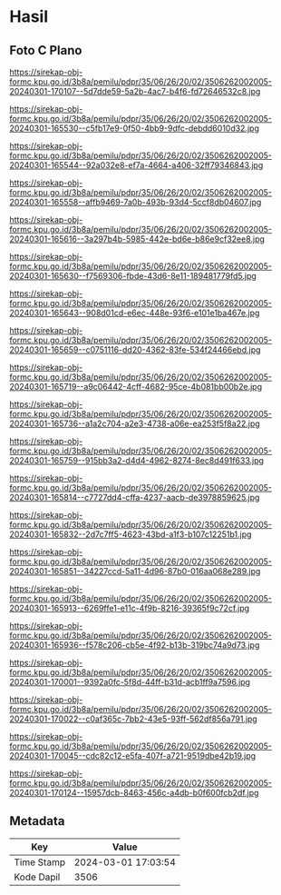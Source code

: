 # Hasil

## Foto C Plano

https://sirekap-obj-formc.kpu.go.id/3b8a/pemilu/pdpr/35/06/26/20/02/3506262002005-20240301-170107--5d7dde59-5a2b-4ac7-b4f6-fd72646532c8.jpg

https://sirekap-obj-formc.kpu.go.id/3b8a/pemilu/pdpr/35/06/26/20/02/3506262002005-20240301-165530--c5fb17e9-0f50-4bb9-9dfc-debdd6010d32.jpg

https://sirekap-obj-formc.kpu.go.id/3b8a/pemilu/pdpr/35/06/26/20/02/3506262002005-20240301-165544--92a032e8-ef7a-4664-a406-32ff79346843.jpg

https://sirekap-obj-formc.kpu.go.id/3b8a/pemilu/pdpr/35/06/26/20/02/3506262002005-20240301-165558--affb9469-7a0b-493b-93d4-5ccf8db04607.jpg

https://sirekap-obj-formc.kpu.go.id/3b8a/pemilu/pdpr/35/06/26/20/02/3506262002005-20240301-165616--3a297b4b-5985-442e-bd6e-b86e9cf32ee8.jpg

https://sirekap-obj-formc.kpu.go.id/3b8a/pemilu/pdpr/35/06/26/20/02/3506262002005-20240301-165630--f7569306-fbde-43d6-8e11-189481779fd5.jpg

https://sirekap-obj-formc.kpu.go.id/3b8a/pemilu/pdpr/35/06/26/20/02/3506262002005-20240301-165643--908d01cd-e6ec-448e-93f6-e101e1ba467e.jpg

https://sirekap-obj-formc.kpu.go.id/3b8a/pemilu/pdpr/35/06/26/20/02/3506262002005-20240301-165659--c0751116-dd20-4362-83fe-534f24466ebd.jpg

https://sirekap-obj-formc.kpu.go.id/3b8a/pemilu/pdpr/35/06/26/20/02/3506262002005-20240301-165719--a9c06442-4cff-4682-95ce-4b081bb00b2e.jpg

https://sirekap-obj-formc.kpu.go.id/3b8a/pemilu/pdpr/35/06/26/20/02/3506262002005-20240301-165736--a1a2c704-a2e3-4738-a06e-ea253f5f8a22.jpg

https://sirekap-obj-formc.kpu.go.id/3b8a/pemilu/pdpr/35/06/26/20/02/3506262002005-20240301-165759--915bb3a2-d4d4-4962-8274-8ec8d491f633.jpg

https://sirekap-obj-formc.kpu.go.id/3b8a/pemilu/pdpr/35/06/26/20/02/3506262002005-20240301-165814--c7727dd4-cffa-4237-aacb-de3978859625.jpg

https://sirekap-obj-formc.kpu.go.id/3b8a/pemilu/pdpr/35/06/26/20/02/3506262002005-20240301-165832--2d7c7ff5-4623-43bd-a1f3-b107c12251b1.jpg

https://sirekap-obj-formc.kpu.go.id/3b8a/pemilu/pdpr/35/06/26/20/02/3506262002005-20240301-165851--34227ccd-5a11-4d96-87b0-016aa068e289.jpg

https://sirekap-obj-formc.kpu.go.id/3b8a/pemilu/pdpr/35/06/26/20/02/3506262002005-20240301-165913--6269ffe1-e11c-4f9b-8216-39365f9c72cf.jpg

https://sirekap-obj-formc.kpu.go.id/3b8a/pemilu/pdpr/35/06/26/20/02/3506262002005-20240301-165936--f578c206-cb5e-4f92-b13b-319bc74a9d73.jpg

https://sirekap-obj-formc.kpu.go.id/3b8a/pemilu/pdpr/35/06/26/20/02/3506262002005-20240301-170001--9392a0fc-5f8d-44ff-b31d-acb1ff9a7596.jpg

https://sirekap-obj-formc.kpu.go.id/3b8a/pemilu/pdpr/35/06/26/20/02/3506262002005-20240301-170022--c0af365c-7bb2-43e5-93ff-562df856a791.jpg

https://sirekap-obj-formc.kpu.go.id/3b8a/pemilu/pdpr/35/06/26/20/02/3506262002005-20240301-170045--cdc82c12-e5fa-407f-a721-9519dbe42b19.jpg

https://sirekap-obj-formc.kpu.go.id/3b8a/pemilu/pdpr/35/06/26/20/02/3506262002005-20240301-170124--15957dcb-8463-456c-a4db-b0f600fcb2df.jpg


## Metadata

| Key        | Value               |
| ---------- | ------------------- |
| Time Stamp | 2024-03-01 17:03:54 |
| Kode Dapil | 3506                |



